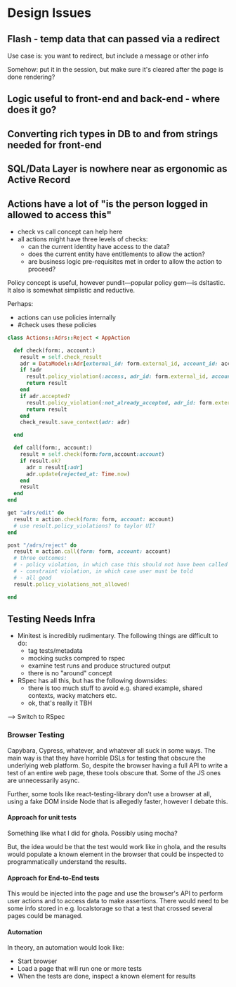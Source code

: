 # Design Issues

## Flash - temp data that can passed via a redirect

Use case is: you want to redirect, but include a message or other info

Somehow: put it in the session, but make sure it's cleared after the page is done rendering?

## Logic useful to front-end and back-end - where does it go?

## Converting rich types in DB to and from strings needed for front-end

## SQL/Data Layer is nowhere near as ergonomic as Active Record

## Actions have a lot of "is the person logged in allowed to access this"

* check vs call concept can help here
* all actions might have three levels of checks:
  - can the current identity have access to the data?
  - does the current entity have entitlements to allow the action?
  - are business logic pre-requisites met in order to allow the action to proceed?

Policy concept is useful, however pundit—popular policy gem—is dsltastic. It also is somewhat simplistic and reductive.

Perhaps:

* actions can use policies internally
* #check uses these policies

```ruby
class Actions::Adrs::Reject < AppAction

  def check(form:, account:)
    result = self.check_result
    adr = DataModel::Adr[external_id: form.external_id, account_id: account.id]
    if !adr
      result.policy_violation(:access, adr_id: form.external_id, account_id: account.id)
      return result
    end
    if adr.accepted?
      result.policy_violation(:not_already_accepted, adr_id: form.external_id)
      return result
    end
    check_result.save_context(adr: adr)

  end

  def call(form:, account:)
    result = self.check(form:form,account:account)
    if result.ok?
      adr = result[:adr]
      adr.update(rejected_at: Time.now)
    end
    result
  end
end

get "adrs/edit" do
  result = action.check(form: form, account: account)
  # use result.policy_violations? to taylor UI?
end

post "/adrs/reject" do
  result = action.call(form: form, account: account)
  # three outcomes:
  # - policy violation, in which case this should not have been called
  # - constraint violation, in which case user must be told
  # - all good
  result.policy_violations_not_allowed!

end

```


## Testing Needs Infra

* Minitest is incredibly rudimentary.  The following things are difficult to do:
  - tag tests/metadata
  - mocking sucks compred to rspec
  - examine test runs and produce structured output
  - there is no "around" concept
* RSpec has all this, but has the following downsides:
  - there is too much stuff to avoid e.g. shared example, shared contexts, wacky matchers etc.
  - ok, that's really it TBH

--> Switch to RSpec


### Browser Testing

Capybara, Cypress, whatever, and whatever all suck in some ways.  The main way is that they have horrible DSLs for testing that
obscure the underlying web platform.  So, despite the browser having a full API to write a test of an entire web page, these
tools obscure that. Some of the JS ones are unnecessarily async.

Further, some tools like react-testing-library don't use a browser at all, using a fake DOM inside Node that is allegedly faster, however I debate this.

#### Approach for unit tests

Something like what I did for ghola.  Possibly using mocha?

But, the idea would be that the test would work like in ghola, and the results would populate a known element in the browser that
could be inspected to programmatically understand the results.

#### Approach for End-to-End tests

This would be injected into the page and use the browser's API to perform user actions and to access data to make assertions.
There would need to be some info stored in e.g. localstorage so that a test that crossed several pages could be managed.

#### Automation

In theory, an automation would look like:

* Start browser
* Load a page that will run one or more tests
* When the tests are done, inspect a known element for results
